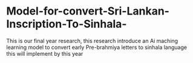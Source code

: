 # Model-for-convert-Sri-Lankan-Inscription-To-Sinhala-
 This is our final year research, this research introduce an Ai maching learning model to convert early Pre-brahmiya letters to sinhala language  this will implement by this year


